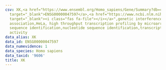 ```yaml
---
csv: XK,<a href="https://www.ensembl.org/Homo_sapiens/Gene/Summary?db=core;g=ENSG00000047597"
  target="_blank">ENSG00000047597</a>,<a href="https://www.ncbi.nlm.nih.gov/pubmed/17216044"
  target="_blank"><i class="fas fa-file"></i></a>",genetic interference,functional
  association,HeLa, high throughput transcription profiling by microarray,nucleotide
  sequence identification,nucleotide sequence identification,transcriptional regulation,up-regulates
  activity
data_alias: XK
data_id: ENSG00000047597
data_numevidence: 1
data_species: Homo sapiens
data_taxid: '9606'
title: XK
---
```


